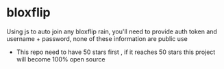 # bloxflip
Using js to auto join any bloxflip rain, you'll need to provide auth token and username + password, none of these information are public use


- This repo need to have 50 stars first , if it reaches 50 stars this project will become 100% open source
